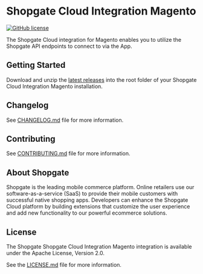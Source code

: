 # Shopgate Cloud Integration Magento

[![GitHub license](http://dmlc.github.io/img/apache2.svg)](LICENSE.md)

The Shopgate Cloud integration for Magento enables you to utilize the Shopgate API endpoints to connect to via the App.

## Getting Started
Download and unzip the [latest releases](https://github.com/shopgate/cloud-integration-magento/releases/latest) into the root folder of your Shopgate Cloud Integration Magento installation.

## Changelog

See [CHANGELOG.md](CHANGELOG.md) file for more information.

## Contributing

See [CONTRIBUTING.md](CONTRIBUTING.md) file for more information.

## About Shopgate

Shopgate is the leading mobile commerce platform. Online retailers use our software-as-a-service (SaaS) to provide their mobile customers with successful native shopping apps. Developers can enhance the Shopgate Cloud platform by building extensions that customize the user experience and add new functionality to our powerful ecommerce solutions.

## License

The Shopgate Shopgate Cloud Integration Magento integration is available under the Apache License, Version 2.0.

See the [LICENSE.md](LICENSE.md) file for more information.
